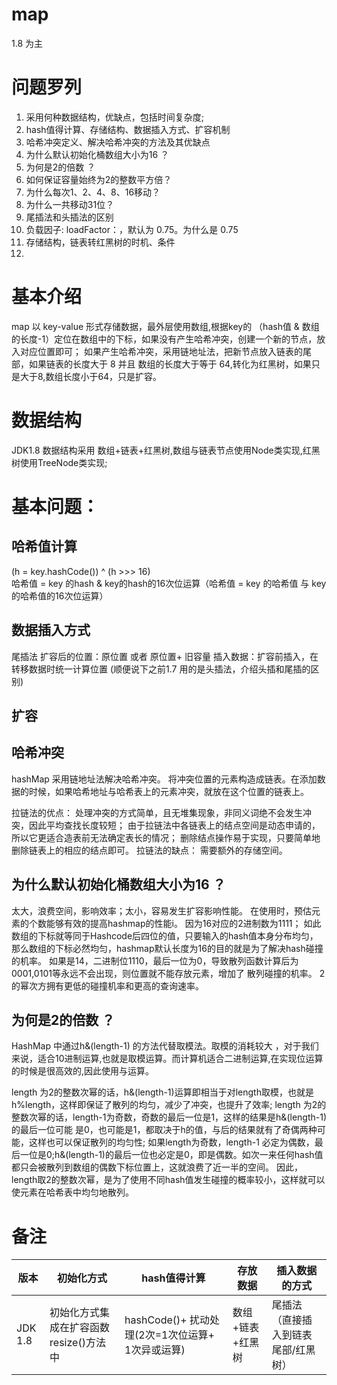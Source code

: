 # map
1.8 为主

# 问题罗列
1. 采用何种数据结构，优缺点，包括时间复杂度;
2. hash值得计算、存储结构、数据插入方式、扩容机制
3. 哈希冲突定义、解决哈希冲突的方法及其优缺点
4. 为什么默认初始化桶数组大小为16 ？
5. 为何是2的倍数 ？
6. 如何保证容量始终为2的整数平方倍？
7. 为什么每次1、2、4、8、16移动？
8. 为什么一共移动31位？
9. 尾插法和头插法的区别
10. 负载因子: loadFactor：，默认为 0.75。为什么是 0.75
11. 存储结构，链表转红黑树的时机、条件
12. 
# 基本介绍
map 以 key-value 形式存储数据，最外层使用数组,根据key的 （hash值 & 数组的长度-1）定位在数组中的下标，如果没有产生哈希冲突，创建一个新的节点，放入对应位置即可；
如果产生哈希冲突，采用链地址法，把新节点放入链表的尾部，如果链表的长度大于 8 并且 数组的长度大于等于 64,转化为红黑树，如果只是大于8,数组长度小于64，只是扩容。
# 数据结构

JDK1.8 数据结构采用 数组+链表+红黑树,数组与链表节点使用Node类实现,红黑树使用TreeNode类实现;

# 基本问题：
## 哈希值计算
(h = key.hashCode()) ^ (h >>> 16) <br/>
哈希值 =  key 的hash  &  key的hash的16次位运算（哈希值 =  key 的哈希值 与 key 的哈希值的16次位运算）

## 数据插入方式
尾插法
扩容后的位置：原位置 或者 原位置+ 旧容量
插入数据：扩容前插入，在转移数据时统一计算位置
(顺便说下之前1.7 用的是头插法，介绍头插和尾插的区别)

## 扩容
## 哈希冲突

hashMap 采用链地址法解决哈希冲突。
将冲突位置的元素构造成链表。在添加数据的时候，如果哈希地址与哈希表上的元素冲突，就放在这个位置的链表上。

拉链法的优点：
 处理冲突的方式简单，且无堆集现象，非同义词绝不会发生冲突，因此平均查找长度较短；
 由于拉链法中各链表上的结点空间是动态申请的，所以它更适合造表前无法确定表长的情况；
 删除结点操作易于实现，只要简单地删除链表上的相应的结点即可。
拉链法的缺点：
   需要额外的存储空间。
## 为什么默认初始化桶数组大小为16 ？
太大，浪费空间，影响效率；太小，容易发生扩容影响性能。 在使用时，预估元素的个数能够有效的提高hashmap的性能i。
因为16对应的2进制数为1111； 如此数组的下标就等同于Hashcode后四位的值，只要输入的hash值本身分布均匀，那么数组的下标必然均匀，hashmap默认长度为16的目的就是为了解决hash碰撞的机率。
如果是14，二进制位1110，最后一位为0，导致散列函数计算后为0001,0101等永远不会出现，则位置就不能存放元素，增加了 散列碰撞的机率。
2的幂次方拥有更低的碰撞机率和更高的查询速率。

## 为何是2的倍数 ？
HashMap 中通过h&(length-1) 的方法代替取模法。取模的消耗较大 ，对于我们来说，适合10进制运算,也就是取模运算。而计算机适合二进制运算,在实现位运算的时候是很高效的,因此使用与运算。

length 为2的整数次幂的话，h&(length-1)运算即相当于对length取模，也就是h%length，这样即保证了散列的均匀，减少了冲突，也提升了效率;
length 为2的整数次幂的话，length-1为奇数，奇数的最后一位是1，这样的结果是h&(length-1)的最后一位可能 是0，也可能是1，都取决于h的值，与后的结果就有了奇偶两种可能，这样也可以保证散列的均匀性;
如果length为奇数，length-1 必定为偶数，最后一位是0;h&(length-1)的最后一位也必定是0，即是偶数。如次一来任何hash值都只会被散列到数组的偶数下标位置上，这就浪费了近一半的空间。
因此，length取2的整数次幂，是为了使用不同hash值发生碰撞的概率较小，这样就可以使元素在哈希表中均匀地散列。

# 备注
 版本 | 初始化方式 | hash值得计算 | 存放数据 | 插入数据的方式
---|--- |--- |--- |---
JDK 1.8 | 初始化方式集成在扩容函数resize()方法中 | hashCode()+ 扰动处理(2次=1次位运算+ 1次异或运算) |  数组+链表+红黑树| 尾插法（直接插入到链表尾部/红黑树）
